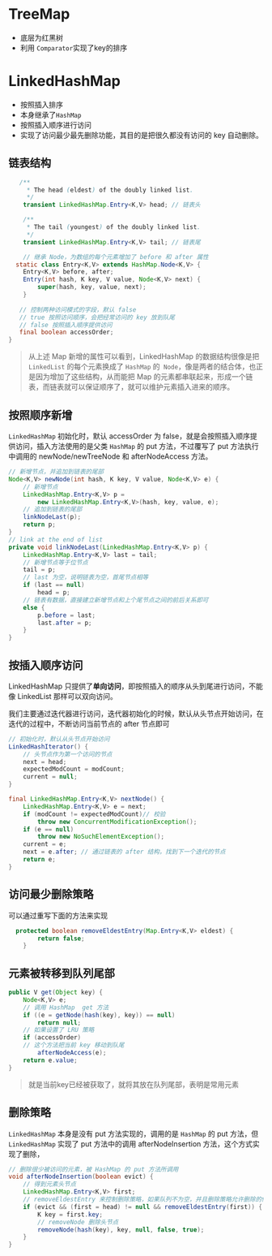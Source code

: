# TreeMap

+ 底层为红黑树
+ 利用 `Comparator`实现了key的排序

# LinkedHashMap

+ 按照插入排序
+ 本身继承了`HashMap`
+ 按照插入顺序进行访问
+ 实现了访问最少最先删除功能，其目的是把很久都没有访问的 key 自动删除。

## 链表结构

```java
   /**
     * The head (eldest) of the doubly linked list.
     */
    transient LinkedHashMap.Entry<K,V> head; // 链表头

    /**
     * The tail (youngest) of the doubly linked list.
     */
    transient LinkedHashMap.Entry<K,V> tail; // 链表尾

    // 继承 Node，为数组的每个元素增加了 before 和 after 属性
  static class Entry<K,V> extends HashMap.Node<K,V> {
    Entry<K,V> before, after;
    Entry(int hash, K key, V value, Node<K,V> next) {
        super(hash, key, value, next);
    }
      
   // 控制两种访问模式的字段，默认 false
   // true 按照访问顺序，会把经常访问的 key 放到队尾
   // false 按照插入顺序提供访问
   final boolean accessOrder;   
}
```

> 从上述 Map 新增的属性可以看到，LinkedHashMap 的数据结构很像是把` LinkedList` 的每个元素换成了 `HashMap` 的` Node`，像是两者的结合体，也正是因为增加了这些结构，从而能把 Map 的元素都串联起来，形成一个链表，而链表就可以保证顺序了，就可以维护元素插入进来的顺序。

## 按照顺序新增

`LinkedHashMap` 初始化时，默认 accessOrder 为 false，就是会按照插入顺序提供访问，插入方法使用的是父类 `HashMap` 的 put 方法，不过覆写了 put 方法执行中调用的 newNode/newTreeNode 和 afterNodeAccess 方法。

```java
// 新增节点，并追加到链表的尾部
Node<K,V> newNode(int hash, K key, V value, Node<K,V> e) {
    // 新增节点
    LinkedHashMap.Entry<K,V> p =
        new LinkedHashMap.Entry<K,V>(hash, key, value, e);
    // 追加到链表的尾部
    linkNodeLast(p);
    return p;
}
// link at the end of list
private void linkNodeLast(LinkedHashMap.Entry<K,V> p) {
    LinkedHashMap.Entry<K,V> last = tail;
    // 新增节点等于位节点
    tail = p;
    // last 为空，说明链表为空，首尾节点相等
    if (last == null)
        head = p;
    // 链表有数据，直接建立新增节点和上个尾节点之间的前后关系即可
    else {
        p.before = last;
        last.after = p;
    }
}
```

## 按插入顺序访问

LinkedHashMap 只提供了**单向访问**，即按照插入的顺序从头到尾进行访问，不能像 LinkedList 那样可以双向访问。

我们主要通过迭代器进行访问，迭代器初始化的时候，默认从头节点开始访问，在迭代的过程中，不断访问当前节点的 after 节点即可

```java
// 初始化时，默认从头节点开始访问
LinkedHashIterator() {
    // 头节点作为第一个访问的节点
    next = head;
    expectedModCount = modCount;
    current = null;
}

final LinkedHashMap.Entry<K,V> nextNode() {
    LinkedHashMap.Entry<K,V> e = next;
    if (modCount != expectedModCount)// 校验
        throw new ConcurrentModificationException();
    if (e == null)
        throw new NoSuchElementException();
    current = e;
    next = e.after; // 通过链表的 after 结构，找到下一个迭代的节点
    return e;
}
```

## 访问最少删除策略

可以通过重写下面的方法来实现

```java
  protected boolean removeEldestEntry(Map.Entry<K,V> eldest) {
        return false;
    }
```

## 元素被转移到队列尾部

```java
public V get(Object key) {
    Node<K,V> e;
    // 调用 HashMap  get 方法
    if ((e = getNode(hash(key), key)) == null)
        return null;
    // 如果设置了 LRU 策略
    if (accessOrder)
    // 这个方法把当前 key 移动到队尾
        afterNodeAccess(e);
    return e.value;
}
```

> 就是当前key已经被获取了，就将其放在队列尾部，表明是常用元素

## 删除策略

`LinkedHashMap` 本身是没有 put 方法实现的，调用的是 `HashMap` 的 put 方法，但 `LinkedHashMap` 实现了 put 方法中的调用 afterNodeInsertion 方法，这个方式实现了删除，

```java
// 删除很少被访问的元素，被 HashMap 的 put 方法所调用
void afterNodeInsertion(boolean evict) { 
    // 得到元素头节点
    LinkedHashMap.Entry<K,V> first;
    // removeEldestEntry 来控制删除策略，如果队列不为空，并且删除策略允许删除的情况下，删除头节点
    if (evict && (first = head) != null && removeEldestEntry(first)) {
        K key = first.key;
        // removeNode 删除头节点
        removeNode(hash(key), key, null, false, true);
    }
}
```

